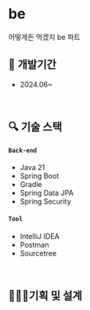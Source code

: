 # be
어떻게든 먹겠지 be 파트


## 📅 개발기간   
-   2024.06~
</br>



## 🔍 기술 스택  

#### `Back-end`
  - Java 21
  - Spring Boot 
  - Gradle
  - Spring Data JPA
  - Spring Security
  


#### `Tool`
  - IntelliJ IDEA
  - Postman
  - Sourcetree
</br>


## 👨🏻‍🏫기획 및 설계
</br>

